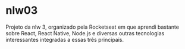 # nlw03
Projeto da nlw 3, organizado pela Rocketseat em que aprendi bastante sobre React, React Native, Node.js e diversas outras tecnologias interessantes integradas a essas três principais. 
